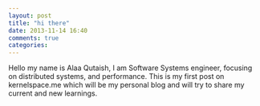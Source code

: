 ```yaml
---
layout: post
title: "hi there"
date: 2013-11-14 16:40
comments: true
categories: 
---
```

Hello my name is Alaa Qutaish, I am Software Systems engineer, focusing
on distributed systems, and performance. This is my first post on kernelspace.me which will be my personal blog and will try to share my current and new learnings.
